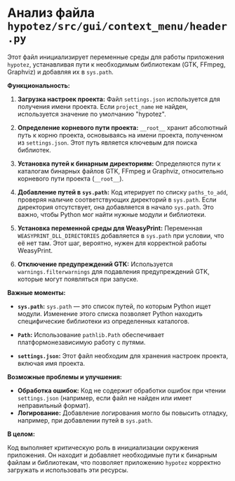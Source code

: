 # Анализ файла `hypotez/src/gui/context_menu/header.py`

Этот файл инициализирует переменные среды для работы приложения `hypotez`, устанавливая пути к необходимым библиотекам (GTK, FFmpeg, Graphviz) и добавляя их в `sys.path`.

**Функциональность:**

1. **Загрузка настроек проекта:** Файл `settings.json` используется для получения имени проекта.  Если `project_name` не найден, используется значение по умолчанию "hypotez".

2. **Определение корневого пути проекта:**  `__root__` хранит абсолютный путь к корню проекта, основываясь на имени проекта, полученном из `settings.json`.  Этот путь является ключевым для поиска библиотек.

3. **Установка путей к бинарным директориям:**  Определяются пути к каталогам бинарных файлов GTK, FFmpeg и Graphviz, относительно корневого пути проекта (`__root__`).

4. **Добавление путей в `sys.path`:** Код итерирует по списку `paths_to_add`, проверяя наличие соответствующих директорий в `sys.path`.  Если директория отсутствует, она добавляется в начало `sys.path`. Это важно, чтобы Python мог найти нужные модули и библиотеки.

5. **Установка переменной среды для WeasyPrint:** Переменная `WEASYPRINT_DLL_DIRECTORIES` добавляется в `sys.path` при условии, что её нет там.  Этот шаг, вероятно, нужен для корректной работы WeasyPrint.

6. **Отключение предупреждений GTK:** Используется `warnings.filterwarnings` для подавления предупреждений GTK, которые могут появляться при запуске.


**Важные моменты:**

* **`sys.path`:**  `sys.path` — это список путей, по которым Python ищет модули.  Изменение этого списка позволяет Python находить специфические библиотеки из определенных каталогов.

* **`Path`:** Использование `pathlib.Path` обеспечивает платформонезависимую работу с путями.

* **`settings.json`:** Этот файл необходим для хранения настроек проекта, включая имя проекта.


**Возможные проблемы и улучшения:**

* **Обработка ошибок:**  Код не содержит обработки ошибок при чтении `settings.json` (например, если файл не найден или имеет неправильный формат).
* **Логирование:** Добавление логирования могло бы повысить отладку, например, при добавлении путей в `sys.path`.


**В целом:**

Код выполняет критическую роль в инициализации окружения приложения.  Он находит и добавляет необходимые пути к бинарным файлам и библиотекам, что позволяет приложению `hypotez` корректно загружать и использовать эти ресурсы.